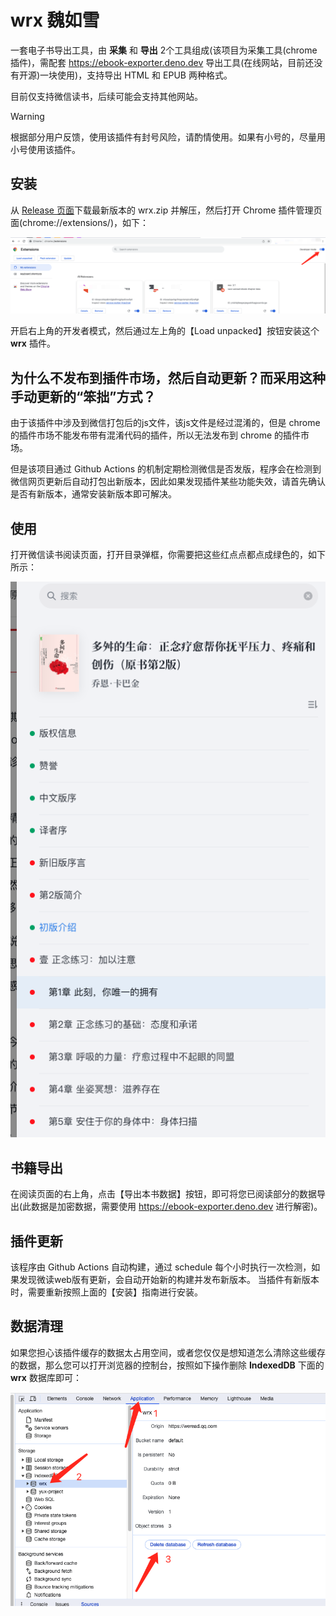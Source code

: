 # wrx 魏如雪

一套电子书导出工具，由 **采集** 和 **导出** 2个工具组成(该项目为采集工具(chrome插件)，需配套 https://ebook-exporter.deno.dev 导出工具(在线网站，目前还没有开源)一块使用)，支持导出 HTML 和 EPUB 两种格式。

目前仅支持微信读书，后续可能会支持其他网站。

> [!WARNING]
> 根据部分用户反馈，使用该插件有封号风险，请酌情使用。如果有小号的，尽量用小号使用该插件。


## 安装
从 [Release 页面](https://github.com/ckcock/wrx/releases)下载最新版本的 wrx.zip 并解压，然后打开 Chrome 插件管理页面(chrome://extensions/)，如下：

![image](assets/1.png)

开启右上角的开发者模式，然后通过左上角的【Load unpacked】按钮安装这个 **wrx** 插件。

## 为什么不发布到插件市场，然后自动更新？而采用这种手动更新的“笨拙”方式？
由于该插件中涉及到微信打包后的js文件，该js文件是经过混淆的，但是 chrome 的插件市场不能发布带有混淆代码的插件，所以无法发布到 chrome 的插件市场。

但是该项目通过 Github Actions 的机制定期检测微信是否发版，程序会在检测到微信网页更新后自动打包出新版本，因此如果发现插件某些功能失效，请首先确认是否有新版本，通常安装新版本即可解决。

## 使用

打开微信读书阅读页面，打开目录弹框，你需要把这些红点点都点成绿色的，如下所示：

![image](assets/2.png)


## 书籍导出

在阅读页面的右上角，点击【导出本书数据】按钮，即可将您已阅读部分的数据导出(此数据是加密数据，需要使用 https://ebook-exporter.deno.dev 进行解密)。


## 插件更新

该程序由 Github Actions 自动构建，通过 schedule 每个小时执行一次检测，如果发现微读web版有更新，会自动开始新的构建并发布新版本。
当插件有新版本时，需要重新按照上面的【安装】指南进行安装。


## 数据清理

如果您担心该插件缓存的数据太占用空间，或者您仅仅是想知道怎么清除这些缓存的数据，那么您可以打开浏览器的控制台，按照如下操作删除 **IndexedDB** 下面的 **wrx** 数据库即可：

![image](assets/3.png)
